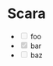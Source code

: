 # Scara

<ul>
    <li><input type="checkbox" disabled> foo</li>
    <li><input type="checkbox" disabled checked> bar</li>
    <li><input type="checkbox" disabled> baz</li>
    
</ul>
